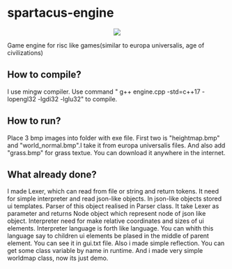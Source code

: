 # spartacus-engine
<p align="center"><img src="https://i.imgur.com/xCSFUOT.png"></p> 
Game engine for risc like games(similar to europa universalis, age of civilizations)

## How to compile?
I use mingw compiler. Use command " g++ engine.cpp -std=c++17 -lopengl32 -lgdi32 -lglu32" to compile.

## How to run?
Place 3 bmp images into folder with exe file. First two is "heightmap.bmp" and "world_normal.bmp".I take it from europa universalis files. And also add "grass.bmp" for grass textue. You can download it anywhere in the internet.
## What already done?
I made Lexer, which can read from file or string and return tokens. It need for simple interpreter and read json-like objects. In json-like objects stored ui templates. Parser of this object realised in Parser class. It take Lexer as parameter and returns Node object which represent node of json like object. 
Interpreter need for make relative coordinates and sizes of ui elements. Interpreter language is forth like language. You can whith this language say to children ui elements be plased in the middle of parent element. You can see it in gui.txt file.
Also i made simple reflection. You can get some class variable by name in runtime. And i made very simple worldmap class, now its just demo.
